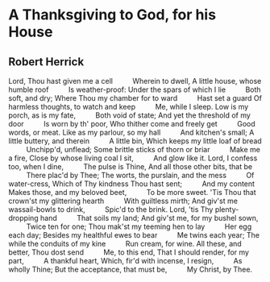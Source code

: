 # A Thanksgiving to God, for his House
## Robert Herrick
Lord, Thou hast given me a cell
         Wherein to dwell,
A little house, whose humble roof
         Is weather-proof:
Under the spars of which I lie
         Both soft, and dry;
Where Thou my chamber for to ward
         Hast set a guard
Of harmless thoughts, to watch and keep
         Me, while I sleep.
Low is my porch, as is my fate,
         Both void of state;
And yet the threshold of my door
         Is worn by th' poor,
Who thither come and freely get
         Good words, or meat.
Like as my parlour, so my hall
         And kitchen's small;
A little buttery, and therein
         A little bin,
Which keeps my little loaf of bread
         Unchipp'd, unflead;
Some brittle sticks of thorn or briar
         Make me a fire,
Close by whose living coal I sit,
         And glow like it.
Lord, I confess too, when I dine,
         The pulse is Thine,
And all those other bits, that be
         There plac'd by Thee;
The worts, the purslain, and the mess
         Of water-cress,
Which of Thy kindness Thou hast sent;
         And my content
Makes those, and my beloved beet,
         To be more sweet.
'Tis Thou that crown'st my glittering hearth
         With guiltless mirth;
And giv'st me wassail-bowls to drink,
         Spic'd to the brink.
Lord, 'tis Thy plenty-dropping hand
         That soils my land;
And giv'st me, for my bushel sown,
         Twice ten for one;
Thou mak'st my teeming hen to lay
         Her egg each day;
Besides my healthful ewes to bear
         Me twins each year;
The while the conduits of my kine
         Run cream, for wine.
All these, and better, Thou dost send
         Me, to this end,
That I should render, for my part,
         A thankful heart,
Which, fir'd with incense, I resign,
         As wholly Thine;
But the acceptance, that must be,
         My Christ, by Thee.